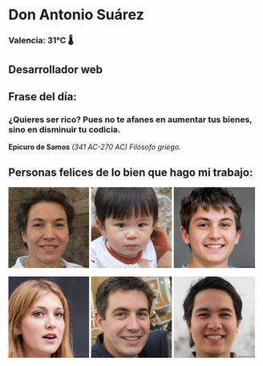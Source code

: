 # Don Antonio Suárez
### Valencia:  31°C 🌡️
## Desarrollador web
## Frase del día:
<!-- START QUOTE -->
### ¿Quieres ser rico? Pues no te afanes en aumentar tus bienes, sino en disminuir tu codicia.
**Epicuro de Samos** *(341 AC-270 AC) Filósofo griego.*
<!-- END QUOTE -->






## Personas felices de lo bien que hago mi trabajo:

<p float="left">
  <img src="src/image_0.png" width="32%" />
  <img src="src/image_1.png" width="32%" /> 
  <img src="src/image_2.png" width="32%" />
</p>
<p float="left">
  <img src="src/image_3.png" width="32%" />
  <img src="src/image_4.png" width="32%" /> 
  <img src="src/image_5.png" width="32%" />
</p>
